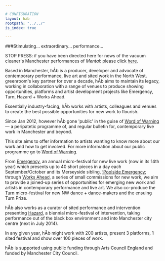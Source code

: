 ```yaml
---

# CONFIGURATION
layout: hab
rootpath: "../../"
is_index: true

---
```

###Stimulating... extraordinary... performance...   
           
STOP PRESS: if you have been directed here for news of the vacuum cleaner's Manchester performances of *Mental*: please click [here](/current/2013-domestic/vacuumcleaner).    
         
Based in Manchester, hÅb is a producer, developer and advocate of contemporary performance, live art and sited work in the North West. greenroom's key partner for over a decade, hÅb aims to maintain its legacy, working in collaboration with a range of venues to produce showing opportunities, platforms and artist development projects like Emergency, Turn, Hazard + Works Ahead.    
      
Essentially industry-facing, hÅb works with artists, colleagues and venues to create the best possible opportunities for new work to flourish.
        
Since Jan 2012, however hÅb gone 'public' in the guise of [Word of Warning](/index) — a peripatetic programme of, and regular bulletin for, contemporary live work in Manchester and beyond.   
        
This site aims to offer information to artists wanting to know more about our work and how to get involved. For more information about our public programme go to [Word of Warning](/index).   
        
From [Emergency](/emergency), an annual micro-festival for new live work (now in its 14th year) which presents up to 40 short pieces in a day each September/October and its Merseyside sibling, [‘Poolside Emergency](/poolside); through [Works Ahead](/worksahead), a series of small commissions for new work, we aim to provide a joined-up series of opportunities for emerging new work and artists in contemporary performance and live art. We also co-produce the [Turn](/turn) micro-festival for new NW dance + dance-makers and the ensuing Turn Prize.    
        
hÅb also works as a curator of sited performance and intervention presenting [Hazard](/hazard), a biennial micro-festival of intervention, taking performance out of the black box environment and into Manchester city centre (next in July 2014).    
        
In any given year, hÅb might work with 200 artists, present 3 platforms, 1 sited festival and show over 100 pieces of work.    
         
hÅb is supported using public funding through Arts Council England and funded by Manchester City Council.
